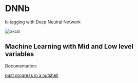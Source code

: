 # DNNb
b-tagging with Deep Neutral Network

![xkcd](https://what-if.xkcd.com/imgs/a/140/picture.png)

## Machine Learning with Mid and Low level variables
Documentation:

[past progress in a nutshell](https://github.com/cniii/DNNb-/blob/master/ML_Mid/README.md)

